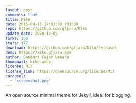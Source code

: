 ```yaml
---
layout: post
comments: true
title: Kiko
date: 2015-09-11 17:03:00 +01:00
repo: https://github.com/gfjaru/Kiko
update_date: 2024-12-05
forks: 160
stars: 177
download: https://github.com/gfjaru/Kiko/releases
demo: https://kiko.gfjaru.com
author: Gandara Fajar Umbara
thumbnail: kiko.webp
license: MIT
license_link: https://opensource.org/license/MIT
carousel:
  - 'screenshot.png'
---
```


An open source minimal theme for Jekyll, ideal for blogging.
